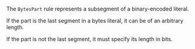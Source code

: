 The `BytesPart` rule represents a subsegment of a binary-encoded literal.

If the part is the last segment in a bytes literal, it can be of an arbitrary length.

If the part is not the last segment, it must specify its length in bits.


